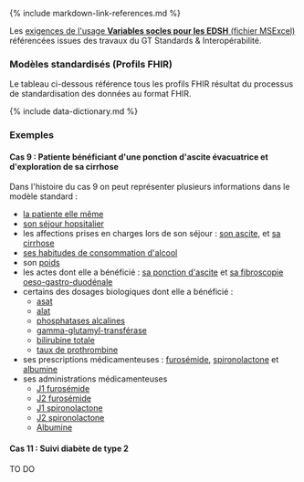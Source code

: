 {% include markdown-link-references.md %}

Les [exigences de l'usage **Variables socles pour les EDSH** (fichier MSExcel)](DocumentReference-CoreExigences.html) 
référencées issues des travaux du GT Standards & Interopérabilité. 

### Modèles standardisés (Profils FHIR)

Le tableau ci-dessous référence tous les profils FHIR résultat du processus de standardisation des données au format FHIR.

{% include data-dictionary.md %}

### Exemples

#### Cas 9 : Patiente bénéficiant d'une ponction d'ascite évacuatrice et d'exploration de sa cirrhose

Dans l'histoire du cas 9 on peut représenter plusieurs informations dans le modèle standard :

- [la patiente elle même](Patient-cas-9.html)
- [son séjour hopsitalier](Encounter-sejour-cas-9.html)
- les affections prises en charges lors de son séjour : [son ascite](Condition-ascite-cas-9.html), et [sa cirrhose](Condition-cirrhose-cas-9.html)
- [ses habitudes de consommation d'alcool](Observation-alcool-cas-9.html)
- son [poids](Observation-poids-cas-9.html)
- les actes dont elle a bénéficié : [sa ponction d'ascite](Procedure-ponction-cas-9.html) et [sa fibroscopie oeso-gastro-duodénale](Procedure-fogd-cas-9.html)
- certains des dosages biologiques dont elle a bénéficié :
  - [asat](Observation-asat-cas-9.html)
  - [alat](Observation-alat-cas-9.html)
  - [phosphatases alcalines](Observation-phosphatases-alcalines-cas-9.html)
  - [gamma-glutamyl-transférase](Observation-ggt-cas-9.html)
  - [bilirubine totale](Observation-bilirubine-totale-cas-9.html)
  - [taux de prothrombine](Observation-tp-cas-9.html)
- ses prescriptions médicamenteuses : [furosémide](MedicationRequest-furosemide-cas-9.html), [spironolactone](MedicationRequest-spironolactone-cas-9.html) et [albumine](MedicationRequest-albumine-cas-9.html)
- ses administrations médicamenteuses
  - [J1 furosémide](MedicationAdministration-furosemide-j1-cas-9.html)
  - [J2 furosémide](MedicationAdministration-furosemide-j2-cas-9.html)
  - [J1 spironolactone](MedicationAdministration-spironolactone-j1-cas-9.html)
  - [J2 spironolactone](MedicationAdministration-spironolactone-j2-cas-9.html)
  - [Albumine](MedicationAdministration-albumine-j1-cas-9.html)

#### Cas 11 : Suivi diabète de type 2

TO DO